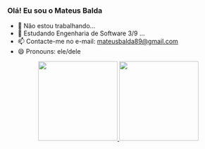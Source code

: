 ### Olá! Eu sou o Mateus Balda

- 🔭 Não estou trabalhando...
- 🌱 Estudando Engenharia de Software 3/9 ...
- 📫 Contacte-me no e-mail: mateusbalda89@gmail.com
- 😄 Pronouns: ele/dele

<div align="center">
  <a href="https://github.com/matt-balda/">
  <img height="180em" src="https://github-readme-stats.vercel.app/api?username=matt-balda&show_icons=true&theme=dracula&include_all_commits=true&count_private=true"/>
  <img height="180em" src="https://github-readme-stats.vercel.app/api/top-langs/?username=matt-balda&layout=compact&langs_count=7&theme=dracula"/>
</div>
